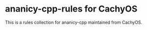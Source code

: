 # ananicy-cpp-rules for CachyOS

This is a rules collection for ananicy-cpp maintained from CachyOS.
